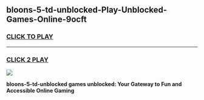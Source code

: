 
## bloons-5-td-unblocked-Play-Unblocked-Games-Online-9ocft
<h3>
<a href="https://premium76.site?title=bloons-5-td-unblocked&ref=25A">CLICK TO PLAY</a></h3>
<hr>

<h3>
<a href="https://premium76.site?title=bloons-5-td-unblocked&ref=25A">CLICK 2 PLAY</a>
  
</h3>

<a href="https://premium76.site?title=bloons-5-td-unblocked&ref=25A"><img src="https://clearcache.store/games.png"></a>


**bloons-5-td-unblocked games unblocked: Your Gateway to Fun and Accessible Online Gaming**
